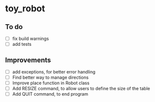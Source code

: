 # toy_robot
## To do
- [ ] fix build warnings
- [ ] add tests

## Improvements
- [ ] add exceptions, for better error handling
- [ ] Find better way to manage directions
- [ ] Improve place function in Robot class
- [ ] Add RESIZE command, to allow users to define the size of the table
- [ ] Add QUIT command, to end program